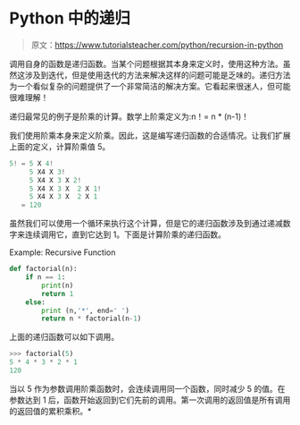 # Python 中的递归

> 原文：<https://www.tutorialsteacher.com/python/recursion-in-python>

调用自身的函数是递归函数。当某个问题根据其本身来定义时，使用这种方法。虽然这涉及到迭代，但是使用迭代的方法来解决这样的问题可能是乏味的。递归方法为一个看似复杂的问题提供了一个非常简洁的解决方案。它看起来很迷人，但可能很难理解！

递归最常见的例子是阶乘的计算。数学上阶乘定义为:n！= n * (n-1)！

我们使用阶乘本身来定义阶乘。因此，这是编写递归函数的合适情况。让我们扩展上面的定义，计算阶乘值 5。

```py
5! = 5 X 4!
     5 X4 X 3!
     5 X4 X 3 X 2!
     5 X4 X 3 X  2 X 1!
     5 X4 X 3 X  2 X 1
   = 120 
```

虽然我们可以使用一个循环来执行这个计算，但是它的递归函数涉及到通过递减数字来连续调用它，直到它达到 1。下面是计算阶乘的递归函数。

Example: Recursive Function 

```py
def factorial(n):    
    if n == 1:
        print(n)
        return 1    
    else:
        print (n,'*', end=' ')
        return n * factorial(n-1) 
```

上面的递归函数可以如下调用。

```py
>>> factorial(5)
5 * 4 * 3 * 2 * 1
120
```

当以 5 作为参数调用阶乘函数时，会连续调用同一个函数，同时减少 5 的值。在参数达到 1 后，函数开始返回到它们先前的调用。第一次调用的返回值是所有调用的返回值的累积乘积。*